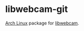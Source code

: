 libwebcam-git
=============

[Arch Linux](http://archlinux.org/) package for [libwebcam](http://sourceforge.net/projects/libwebcam/).
